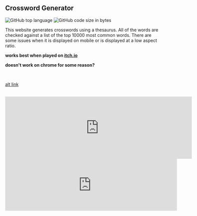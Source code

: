 ## Crossword Generator

<!-- META An online crossword generator. All words are within the top 10000 most common wordsMETA -->



![GitHub top language](https://img.shields.io/github/languages/top/ollielynas/crossword)
![GitHub code size in bytes](https://img.shields.io/github/languages/code-size/ollielynas/crossword)


This website generates crosswords using a thesaurus. All of the words are checked against a list of the top 10000 most common words. There are some issues when it is displayed on mobile or is displayed at a low aspect ratio. 

**works best when played on [itch.io](https://v6p9d9t4.ssl.hwcdn.net/html/8308172/dist/index.html)**

**doesn't work on chrome for some reason?**

<br>

[alt link](https://ollielynas.github.io/crossword/)

<br>


<iframe src="https://v6p9d9t4.ssl.hwcdn.net/html/8308172/dist/index.html" style="border:0px #ffffff none;" name="myiFrame" scrolling="no" frameborder="1" marginheight="0px" marginwidth="0px" height="200px" width="600px"
style="scale:0.6" allowfullscreen></iframe>

<iframe frameborder="0" src="https://itch.io/embed/2166273" width="552" height="167"><a href="https://ollie-lynas.itch.io/crossword-genorator">Crossword Generator by Ollie lynas</a></iframe>
<!-- LAST EDITED 1699416469 LAST EDITED-->